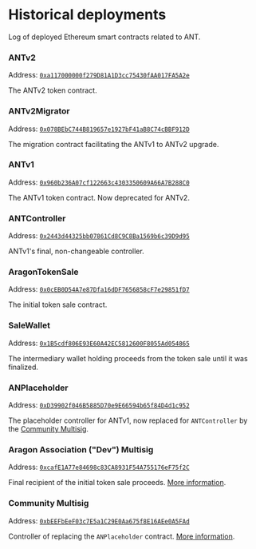 # Historical deployments

Log of deployed Ethereum smart contracts related to ANT.

### ANTv2

Address: [`0xa117000000f279D81A1D3cc75430fAA017FA5A2e`](https://etherscan.io/address/0xa117000000f279d81a1d3cc75430faa017fa5a2e)

The ANTv2 token contract.

### ANTv2Migrator

Address: [`0x078BEbC744B819657e1927bF41aB8C74cBBF912D`](https://etherscan.io/address/0x078BEbC744B819657e1927bF41aB8C74cBBF912D)

The migration contract facilitating the ANTv1 to ANTv2 upgrade.

### ANTv1

Address: [`0x960b236A07cf122663c4303350609A66A7B288C0`](https://etherscan.io/address/0x960b236A07cf122663c4303350609A66A7B288C0)

The ANTv1 token contract. Now deprecated for ANTv2.

### ANTController

Address: [`0x2443d44325bb07861Cd8C9C8Ba1569b6c39D9d95`](https://etherscan.io/address/0x2443d44325bb07861Cd8C9C8Ba1569b6c39D9d95)

ANTv1's final, non-changeable controller.

### AragonTokenSale

Address: [`0x0cEB0D54A7e87Dfa16dDF7656858cF7e29851fD7`](https://etherscan.io/address/0x0ceb0d54a7e87dfa16ddf7656858cf7e29851fd7#code)

The initial token sale contract.

### SaleWallet

Address: [`0x1B5cdf806E93E60A42EC5812600F8055Ad054865`](https://etherscan.io/address/0x1b5cdf806e93e60a42ec5812600f8055ad054865)

The intermediary wallet holding proceeds from the token sale until it was finalized.

### ANPlaceholder

Address: [`0xD39902f046B5885D70e9E66594b65f84D4d1c952`](https://etherscan.io/address/0xd39902f046b5885d70e9e66594b65f84d4d1c952)

The placeholder controller for ANTv1, now replaced for `ANTController` by the [Community Multisig](deployments.md#community-multisig).

### Aragon Association ("Dev") Multisig

Address: [`0xcafE1A77e84698c83CA8931F54A755176eF75f2C`](https://etherscan.io/address/0xcafe1a77e84698c83ca8931f54a755176ef75f2c)

Final recipient of the initial token sale proceeds. [More information](https://wiki.aragon.org/association/multisigs/association/).

### Community Multisig <a href="#community-multisig" id="community-multisig"></a>

Address: [`0xbEEFbEeF03c7E5a1C29E0Aa675f8E16AEe0A5FAd`](https://etherscan.io/address/0xbeefbeef03c7e5a1c29e0aa675f8e16aee0a5fad)

Controller of replacing the `ANPlaceholder` contract. [More information](https://wiki.aragon.org/association/multisigs/community/).

